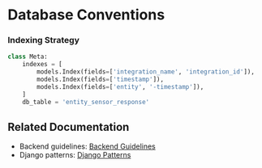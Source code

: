 # Database Conventions

### Indexing Strategy
```python
class Meta:
    indexes = [
        models.Index(fields=['integration_name', 'integration_id']),
        models.Index(fields=['timestamp']),
        models.Index(fields=['entity', '-timestamp']),
    ]
    db_table = 'entity_sensor_response'
```


## Related Documentation
- Backend guidelines: [Backend Guidelines](backend-guidelines.md)
- Django patterns: [Django Patterns](django-patterns.md)